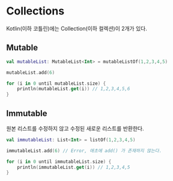 # Collections
Kotlin(이하 코틀린)에는 Collection(이하 컬렉션)이 2개가 있다.

## Mutable

```kotlin
val mutableList: MutableList<Int> = mutableListOf(1,2,3,4,5)

mutableList.add(6)

for (i in 0 until mutableList.size) {
    println(mutableList.get(i)) // 1,2,3,4,5,6
}
```

## Immutable

원본 리스트를 수정하지 않고 수정된 새로운 리스트를 반환한다.

```kotlin
val immutableList: List<Int> = listOf(1,2,3,4,5)

immutableList.add(6) // Error, 애초에 add() 가 존재하지 않는다.

for (i in 0 until immutableList.size) {
    println(immutableList.get(i)) // 1,2,3,4,5
}
```
